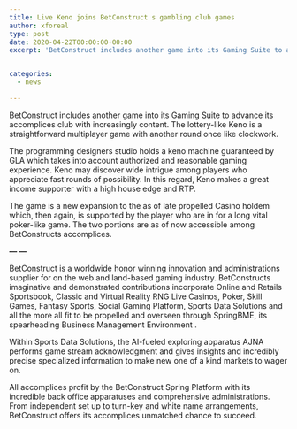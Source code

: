 ```yaml
---
title: Live Keno joins BetConstruct s gambling club games
author: xforeal 
type: post
date: 2020-04-22T00:00:00+00:00
excerpt: 'BetConstruct includes another game into its Gaming Suite to advance its accomplices gambling clubs with more content '


categories:
  - news

---
```

BetConstruct includes another game into its Gaming Suite to advance its accomplices club with increasingly content. The lottery-like Keno is a straightforward multiplayer game with another round once like clockwork. 

The programming designers studio holds a keno machine guaranteed by GLA which takes into account authorized and reasonable gaming experience. Keno may discover wide intrigue among players who appreciate fast rounds of possibility. In this regard, Keno makes a great income supporter with a high house edge and RTP. 

The game is a new expansion to the as of late propelled Casino holdem which, then again, is supported by the player who are in for a long vital poker-like game. The two portions are as of now accessible among BetConstructs accomplices. 

**&#8212; &#8212;** 

BetConstruct is a worldwide honor winning innovation and administrations supplier for on the web and land-based gaming industry. BetConstructs imaginative and demonstrated contributions incorporate Online and Retails Sportsbook, Classic and Virtual Reality RNG Live Casinos, Poker, Skill Games, Fantasy Sports, Social Gaming Platform, Sports Data Solutions and all the more all fit to be propelled and overseen through SpringBME, its spearheading Business Management Environment . 

Within Sports Data Solutions, the AI-fueled exploring apparatus AJNA performs game stream acknowledgment and gives insights and incredibly precise specialized information to make new one of a kind markets to wager on. 

All accomplices profit by the BetConstruct Spring Platform with its incredible back office apparatuses and comprehensive administrations. From independent set up to turn-key and white name arrangements, BetConstruct offers its accomplices unmatched chance to succeed.